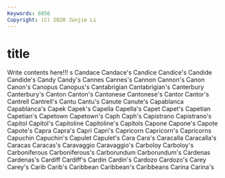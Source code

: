 ```yaml
---
Keywords: 6956
Copyright: (C) 2020 Junjie Li
---
```


# title

Write contents here!!!
s 
Candace 
Candace's 
Candice
Candice's 
Candide 
Candide's 
Candy 
Candy's 
Cannes 
Cannes's 
Cannon 
Cannon's 
Canon
Canon's 
Canopus 
Canopus's 
Cantabrigian 
Cantabrigian's 
Canterbury 
Canterbury's 
Canton 
Canton's 
Cantonese
Cantonese's 
Cantor 
Cantor's 
Cantrell 
Cantrell's 
Cantu 
Cantu's 
Canute 
Canute's 
Capablanca
Capablanca's 
Capek 
Capek's 
Capella 
Capella's 
Capet 
Capet's 
Capetian 
Capetian's 
Capetown
Capetown's 
Caph 
Caph's 
Capistrano 
Capistrano's 
Capitol 
Capitol's 
Capitoline 
Capitoline's 
Capitols
Capone 
Capone's 
Capote 
Capote's 
Capra 
Capra's 
Capri 
Capri's 
Capricorn 
Capricorn's
Capricorns 
Capuchin 
Capuchin's 
Capulet 
Capulet's 
Cara 
Cara's 
Caracalla 
Caracalla's 
Caracas
Caracas's 
Caravaggio 
Caravaggio's 
Carboloy 
Carboloy's 
Carboniferous 
Carboniferous's 
Carborundum 
Carborundum's 
Cardenas
Cardenas's 
Cardiff 
Cardiff's 
Cardin 
Cardin's 
Cardozo 
Cardozo's 
Carey 
Carey's 
Carib
Carib's 
Caribbean 
Caribbean's 
Caribbeans 
Carina 
Carina's 
